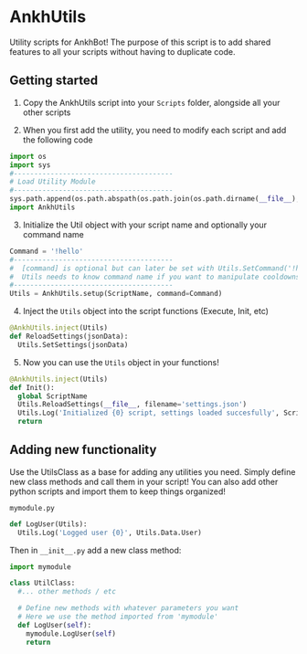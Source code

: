 # AnkhUtils
Utility scripts for AnkhBot!
The purpose of this script is to add shared features to all your scripts without having to duplicate code.

## Getting started
1. Copy the AnkhUtils script into your `Scripts` folder, alongside all your other scripts

2. When you first add the utility, you need to modify each script and add the following code

```python
import os
import sys
#---------------------------------------
# Load Utility Module
#---------------------------------------
sys.path.append(os.path.abspath(os.path.join(os.path.dirname(__file__), '..')))
import AnkhUtils
```
3. Initialize the Util object with your script name and optionally your command name

```python
Command = '!hello'
#---------------------------------------
#  [command] is optional but can later be set with Utils.SetCommand('!hello')
#  Utils needs to know command name if you want to manipulate cooldowns, etc
#---------------------------------------
Utils = AnkhUtils.setup(ScriptName, command=Command)
```

4. Inject the `Utils` object into the script functions (Execute, Init, etc)

```python
@AnkhUtils.inject(Utils)
def ReloadSettings(jsonData):
  Utils.SetSettings(jsonData)
```

5. Now you can use the `Utils` object in your functions!

```python
@AnkhUtils.inject(Utils)
def Init():
  global ScriptName
  Utils.ReloadSettings(__file__, filename='settings.json')
  Utils.Log('Initialized {0} script, settings loaded succesfully', ScriptName)
  return
```

## Adding new functionality
Use the UtilsClass as a base for adding any utilities you need. Simply define new class methods and call them in your script! You can also add other python scripts and import them to keep things organized!

`mymodule.py`
```python
def LogUser(Utils):
  Utils.Log('Logged user {0}', Utils.Data.User)
```
Then in `__init__.py` add a new class method:
```python
import mymodule

class UtilClass:
  #... other methods / etc

  # Define new methods with whatever parameters you want
  # Here we use the method imported from 'mymodule'
  def LogUser(self):
    mymodule.LogUser(self)
    return
```
